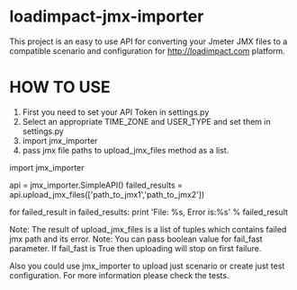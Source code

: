 loadimpact-jmx-importer
=======================

This project is an easy to use API for converting your Jmeter JMX files to a compatible scenario and configuration for http://loadimpact.com platform.


HOW TO USE
==========

1. First you need to set your API Token in settings.py
2. Select an appropriate TIME_ZONE and USER_TYPE and set them in settings.py
3. import jmx_importer
4. pass jmx file paths to upload_jmx_files method as a list.

import jmx_importer

api = jmx_importer.SimpleAPI()
failed_results = api.upload_jmx_files(['path_to_jmx1','path_to_jmx2'])

for failed_result in failed_results:
    print 'File: %s, Error is:%s' % failed_result

Note: The result of upload_jmx_files is a list of tuples which contains failed jmx path and its error.
Note: You can pass boolean value for fail_fast parameter. If fail_fast is True then uploading will stop on first failure.

Also you could use jmx_importer to upload just scenario or create just test configuration. For more information please check the tests.




